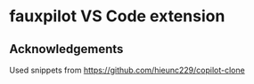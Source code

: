 # fauxpilot VS Code extension

## Acknowledgements

Used snippets from https://github.com/hieunc229/copilot-clone
